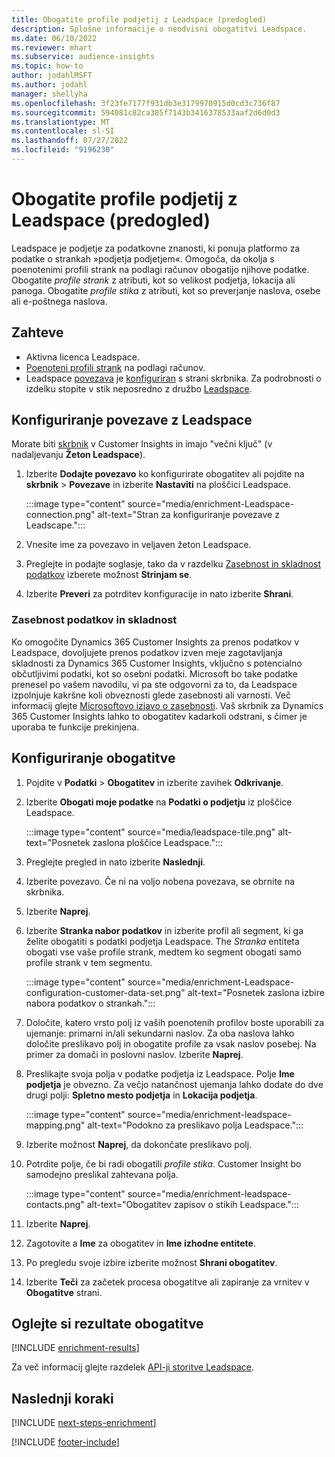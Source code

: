 ```yaml
---
title: Obogatite profile podjetij z Leadspace (predogled)
description: Splošne informacije o neodvisni obogatitvi Leadspace.
ms.date: 06/10/2022
ms.reviewer: mhart
ms.subservice: audience-insights
ms.topic: how-to
author: jodahlMSFT
ms.author: jodahl
manager: shellyha
ms.openlocfilehash: 3f23fe7177f931db3e3179970915d0cd3c736f87
ms.sourcegitcommit: 594081c82ca385f7143b3416378533aaf2d6d0d3
ms.translationtype: MT
ms.contentlocale: sl-SI
ms.lasthandoff: 07/27/2022
ms.locfileid: "9196230"
---
```

# <a name="enrich-company-profiles-with-leadspace-preview"></a>Obogatite profile podjetij z Leadspace (predogled)

Leadspace je podjetje za podatkovne znanosti, ki ponuja platformo za podatke o strankah »podjetja podjetjem«. Omogoča, da okolja s poenotenimi profili strank na podlagi računov obogatijo njihove podatke. Obogatite *profile strank* z atributi, kot so velikost podjetja, lokacija ali panoga. Obogatite *profile stika* z atributi, kot so preverjanje naslova, osebe ali e-poštnega naslova.

## <a name="prerequisites"></a>Zahteve

- Aktivna licenca Leadspace.
- [Poenoteni profili strank](customer-profiles.md) na podlagi računov.
- Leadspace [povezava](connections.md) je [konfiguriran](#configure-the-connection-for-leadspace) s strani skrbnika. Za podrobnosti o izdelku stopite v stik neposredno z družbo [Leadspace](https://www.leadspace.com/leadspace-microsoft-dynamics-365/).

## <a name="configure-the-connection-for-leadspace"></a>Konfiguriranje povezave z Leadspace

Morate biti [skrbnik](permissions.md#admin) v Customer Insights in imajo "večni ključ" (v nadaljevanju **Žeton Leadspace**).

1. Izberite **Dodajte povezavo** ko konfigurirate obogatitev ali pojdite na **skrbnik** > **Povezave** in izberite **Nastaviti** na ploščici Leadspace.

   :::image type="content" source="media/enrichment-Leadspace-connection.png" alt-text="Stran za konfiguriranje povezave z Leadscape.":::

1. Vnesite ime za povezavo in veljaven žeton Leadspace.

1. Preglejte in podajte soglasje, tako da v razdelku [Zasebnost in skladnost podatkov](#data-privacy-and-compliance) izberete možnost **Strinjam se**.

1. Izberite **Preveri** za potrditev konfiguracije in nato izberite **Shrani**.

### <a name="data-privacy-and-compliance"></a>Zasebnost podatkov in skladnost

Ko omogočite Dynamics 365 Customer Insights za prenos podatkov v Leadspace, dovoljujete prenos podatkov izven meje zagotavljanja skladnosti za Dynamics 365 Customer Insights, vključno s potencialno občutljivimi podatki, kot so osebni podatki. Microsoft bo take podatke prenesel po vašem navodilu, vi pa ste odgovorni za to, da Leadspace izpolnjuje kakršne koli obveznosti glede zasebnosti ali varnosti. Več informacij glejte [Microsoftovo izjavo o zasebnosti](https://go.microsoft.com/fwlink/?linkid=396732).
Vaš skrbnik za Dynamics 365 Customer Insights lahko to obogatitev kadarkoli odstrani, s čimer je uporaba te funkcije prekinjena.

## <a name="configure-the-enrichment"></a>Konfiguriranje obogatitve

1. Pojdite v **Podatki** > **Obogatitev** in izberite zavihek **Odkrivanje**.

1. Izberite **Obogati moje podatke** na **Podatki o podjetju** iz ploščice Leadspace.

   :::image type="content" source="media/leadspace-tile.png" alt-text="Posnetek zaslona ploščice Leadspace.":::

1. Preglejte pregled in nato izberite **Naslednji**.

1. Izberite povezavo. Če ni na voljo nobena povezava, se obrnite na skrbnika.

1. Izberite **Naprej**.

1. Izberite **Stranka nabor podatkov** in izberite profil ali segment, ki ga želite obogatiti s podatki podjetja Leadspace. The *Stranka* entiteta obogati vse vaše profile strank, medtem ko segment obogati samo profile strank v tem segmentu.

    :::image type="content" source="media/enrichment-Leadspace-configuration-customer-data-set.png" alt-text="Posnetek zaslona izbire nabora podatkov o strankah.":::

1. Določite, katero vrsto polj iz vaših poenotenih profilov boste uporabili za ujemanje: primarni in/ali sekundarni naslov. Za oba naslova lahko določite preslikavo polj in obogatite profile za vsak naslov posebej. Na primer za domači in poslovni naslov. Izberite **Naprej**.

1. Preslikajte svoja polja v podatke podjetja iz Leadspace. Polje **Ime podjetja** je obvezno. Za večjo natančnost ujemanja lahko dodate do dve drugi polji: **Spletno mesto podjetja** in **Lokacija podjetja**.

   :::image type="content" source="media/enrichment-leadspace-mapping.png" alt-text="Podokno za preslikavo polja Leadspace.":::

1. Izberite možnost **Naprej**, da dokončate preslikavo polj.

1. Potrdite polje, če bi radi obogatili *profile stika*. Customer Insight bo samodejno preslikal zahtevana polja.

   :::image type="content" source="media/enrichment-leadspace-contacts.png" alt-text="Obogatitev zapisov o stikih Leadspace.":::

1. Izberite **Naprej**.

1. Zagotovite a **Ime** za obogatitev in **Ime izhodne entitete**.

1. Po pregledu svoje izbire izberite možnost **Shrani obogatitev**.

1. Izberite **Teči** za začetek procesa obogatitve ali zapiranje za vrnitev v **Obogatitve** strani.

## <a name="view-enrichment-results"></a>Oglejte si rezultate obogatitve

[!INCLUDE [enrichment-results](includes/enrichment-results.md)]

Za več informacij glejte razdelek [API-ji storitve Leadspace](https://support.leadspace.com/hc/en-us/sections/201997649-API).

## <a name="next-steps"></a>Naslednji koraki

[!INCLUDE [next-steps-enrichment](includes/next-steps-enrichment.md)]

[!INCLUDE [footer-include](includes/footer-banner.md)]
